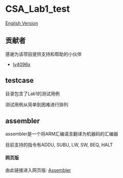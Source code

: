 # CSA_Lab1_test

[English Version](./README_EN.md)

## 贡献者

感谢为该项目提供支持和帮助的小伙伴
- [ly4096x](https://github.com/ly4096x)

## testcase 

目录包含了Lab1的测试用例

测试用例从简单到困难进行排列

## assembler

assembler是一个将ARM汇编语言翻译为机器码的汇编器

目前支持的指令有ADDU, SUBU, LW, SW, BEQ, HALT

#### 网页版

由此链接进入网页版: [Assembler](https://va.poncirus.site/assembler)
